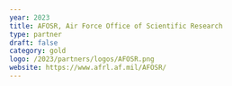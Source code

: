 ```yaml
---
year: 2023
title: AFOSR, Air Force Office of Scientific Research
type: partner
draft: false
category: gold
logo: /2023/partners/logos/AFOSR.png
website: https://www.afrl.af.mil/AFOSR/
---
```

